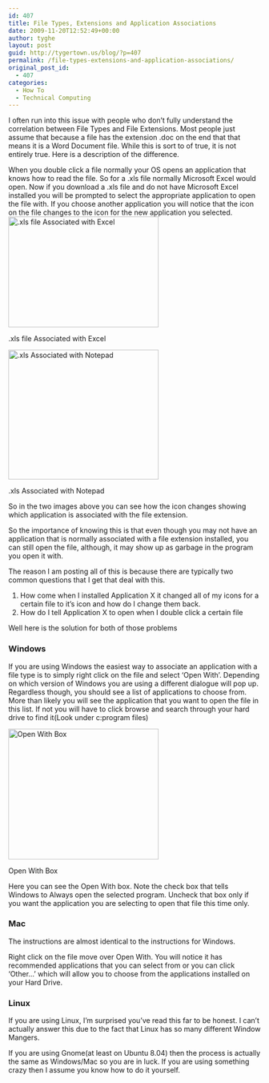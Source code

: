```yaml
---
id: 407
title: File Types, Extensions and Application Associations
date: 2009-11-20T12:52:49+00:00
author: tyghe
layout: post
guid: http://tygertown.us/blog/?p=407
permalink: /file-types-extensions-and-application-associations/
original_post_id:
  - 407
categories:
  - How To
  - Technical Computing
---
```

I often run into this issue with people who don&#8217;t fully understand the correlation between File Types and File Extensions. Most people just assume that because a file has the extension .doc on the end that that means it is a Word Document file. While this is sort to of true, it is not entirely true. Here is a description of the difference.

<!--more-->When you double click a file normally your OS opens an application that knows how to read the file. So for a .xls file normally Microsoft Excel would open. Now if you download a .xls file and do not have Microsoft Excel installed you will be prompted to select the appropriate application to open the file with. If you choose another application you will notice that the icon on the file changes to the icon for the new application you selected.

<div id="attachment_408" style="width: 310px" class="wp-caption aligncenter">
  <a href="http://tygertown.us/blog/wp-content/uploads/2009/11/ExcelAssociated.png"><img class="size-medium wp-image-408" title="ExcelAssociated" src="http://tygertown.us/blog/wp-content/uploads/2009/11/ExcelAssociated-300x221.png" alt=".xls file Associated with Excel" width="300" height="221" /></a>
  
  <p class="wp-caption-text">
    .xls file Associated with Excel
  </p>
</div>

<div id="attachment_409" style="width: 310px" class="wp-caption aligncenter">
  <a href="http://tygertown.us/blog/wp-content/uploads/2009/11/NotepadAssociated.png"><img class="size-medium wp-image-409" title="NotepadAssociated" src="http://tygertown.us/blog/wp-content/uploads/2009/11/NotepadAssociated-300x259.png" alt=".xls Associated with Notepad" width="300" height="259" /></a>
  
  <p class="wp-caption-text">
    .xls Associated with Notepad
  </p>
</div>

So in the two images above you can see how the icon changes showing which application is associated with the file extension.

So the importance of knowing this is that even though you may not have an application that is normally associated with a file extension installed, you can still open the file, although, it may show up as garbage in the program you open it with.

The reason I am posting all of this is because there are typically two common questions that I get that deal with this.

  1. How come when I installed Application X it changed all of my icons for a certain file to it&#8217;s icon and how do I change them back.
  2. How do I tell Application X to open when I double click a certain file

Well here is the solution for both of those problems

### Windows

If you are using Windows the easiest way to associate an application with a file type is to simply right click on the file and select &#8216;Open With&#8217;. Depending on which version of Windows you are using a different dialogue will pop up. Regardless though, you should see a list of applications to choose from. More than likely you will see the application that you want to open the file in this list. If not you will have to click browse and search through your hard drive to find it(Look under c:program files)

<div id="attachment_412" style="width: 310px" class="wp-caption aligncenter">
  <a href="http://tygertown.us/blog/wp-content/uploads/2009/11/OpenWith.png"><img class="size-medium wp-image-412" title="OpenWith" src="http://tygertown.us/blog/wp-content/uploads/2009/11/OpenWith-300x261.png" alt="Open With Box" width="300" height="261" /></a>
  
  <p class="wp-caption-text">
    Open With Box
  </p>
</div>

Here you can see the Open With box. Note the check box that tells Windows to Always open the selected program. Uncheck that box only if you want the application you are selecting to open that file this time only.

### Mac

The instructions are almost identical to the instructions for Windows.

Right click on the file move over Open With. You will notice it has recommended applications that you can select from or you can click &#8216;Other&#8230;&#8217; which will allow you to choose from the applications installed on your Hard Drive.

### Linux

If you are using Linux, I&#8217;m surprised you&#8217;ve read this far to be honest. I can&#8217;t actually answer this due to the fact that Linux has so many different Window Mangers.

If you are using Gnome(at least on Ubuntu 8.04) then the process is actually the same as Windows/Mac so you are in luck. If you are using something crazy then I assume you know how to do it yourself.

